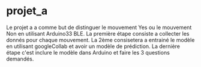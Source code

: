 # projet_a
Le projet a a comme but de distinguer le mouvement Yes ou le mouvement Non en utilisant Arduino33 BLE. 
La première étape consiste a collecter les donnés pour chaque mouvement.
La 2ème consisetera a entrainé le modèle en utilisant googleCollab et avoir un modèle de prédiction.
La dernière étape c'est inclure le modèle dans Arduino et faire les 3 questions demandés.
